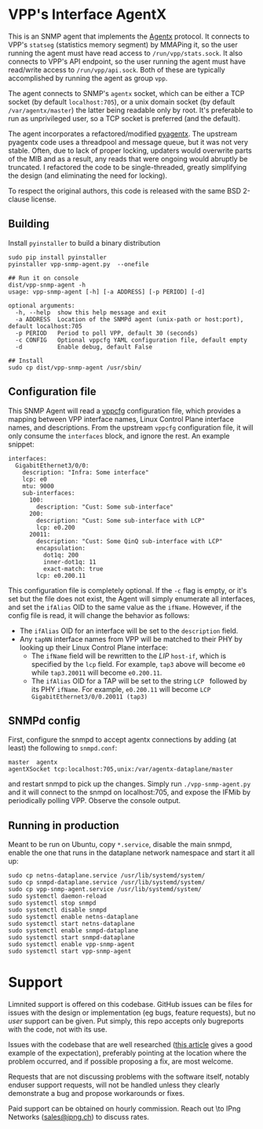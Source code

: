 # VPP's Interface AgentX

This is an SNMP agent that implements the [Agentx](https://datatracker.ietf.org/doc/html/rfc2257)
protocol. It connects to VPP's `statseg` (statistics memory segment) by MMAPing
it, so the user running the agent must have read access to `/run/vpp/stats.sock`.
It also connects to VPP's API endpoint, so the user running the agent must
have read/write access to `/run/vpp/api.sock`. Both of these are typically accomplished
by running the agent as group `vpp`.

The agent connects to SNMP's `agentx` socket, which can be either a TCP socket
(by default `localhost:705`), or a unix domain socket (by default `/var/agentx/master`)
the latter being readable only by root. It's preferable to run as unprivileged user,
so a TCP socket is preferred (and the default).

The agent incorporates a refactored/modified [pyagentx](https://github.com/hosthvo/pyagentx).
The upstream pyagentx code uses a threadpool and message queue, but it was not very stable.
Often, due to lack of proper locking, updaters would overwrite parts of the MIB and as a
result, any reads that were ongoing would abruptly be truncated. I refactored the code to
be single-threaded, greatly simplifying the design (and eliminating the need for locking).

To respect the original authors, this code is released with the same BSD 2-clause license.

## Building

Install `pyinstaller` to build a binary distribution

```
sudo pip install pyinstaller
pyinstaller vpp-snmp-agent.py  --onefile

## Run it on console
dist/vpp-snmp-agent -h
usage: vpp-snmp-agent [-h] [-a ADDRESS] [-p PERIOD] [-d]

optional arguments:
  -h, --help  show this help message and exit
  -a ADDRESS  Location of the SNMPd agent (unix-path or host:port), default localhost:705
  -p PERIOD   Period to poll VPP, default 30 (seconds)
  -c CONFIG   Optional vppcfg YAML configuration file, default empty
  -d          Enable debug, default False

## Install
sudo cp dist/vpp-snmp-agent /usr/sbin/
```

## Configuration file

This SNMP Agent will read a [vppcfg](https://github.com/pimvanpelt/vppcfg) configuration file,
which provides a mapping between VPP interface names, Linux Control Plane interface names, and
descriptions. From the upstream `vppcfg` configuration file, it will only consume the `interfaces`
block, and ignore the rest. An example snippet:

```
interfaces:
  GigabitEthernet3/0/0:
    description: "Infra: Some interface"
    lcp: e0
    mtu: 9000
    sub-interfaces:
      100:
        description: "Cust: Some sub-interface"
      200:
        description: "Cust: Some sub-interface with LCP"
        lcp: e0.200
      20011:
        description: "Cust: Some QinQ sub-interface with LCP"
        encapsulation:
          dot1q: 200
          inner-dot1q: 11
          exact-match: true
        lcp: e0.200.11
```

This configuration file is completely optional. If the `-c` flag is empty, or it's set but the file does
not exist, the Agent will simply enumerate all interfaces, and set the `ifAlias` OID to the same value as
the `ifName`. However, if the config file is read, it will change the behavior as follows:

*  The `ifAlias` OID for an interface will be set to the `description` field.
*  Any `tapNN` interface names from VPP will be matched to their PHY by looking up their Linux Control Plane
   interface:
   *   The `ifName` field will be rewritten to the _LIP_ `host-if`, which is specified by the `lcp`
       field. For example, `tap3` above will become `e0` while `tap3.20011` will become `e0.200.11`.
   *   The `ifAlias` OID for a TAP will be set to the string `LCP ` followed by its PHY `ifName`. For example,
       `e0.200.11` will become `LCP GigabitEthernet3/0/0.20011 (tap3)`

## SNMPd config

First, configure the snmpd to accept agentx connections by adding (at least) the following
to `snmpd.conf`:
```
master  agentx
agentXSocket tcp:localhost:705,unix:/var/agentx-dataplane/master
```

and restart snmpd to pick up the changes. Simply run `./vpp-snmp-agent.py` and it
will connect to the snmpd on localhost:705, and expose the IFMib by periodically
polling VPP. Observe the console output.


## Running in production

Meant to be run on Ubuntu, copy `*.service`, disable the main snmpd, enable
the one that runs in the dataplane network namespace and start it all up:

```
sudo cp netns-dataplane.service /usr/lib/systemd/system/
sudo cp snmpd-dataplane.service /usr/lib/systemd/system/
sudo cp vpp-snmp-agent.service /usr/lib/systemd/system/
sudo systemctl daemon-reload
sudo systemctl stop snmpd
sudo systemctl disable snmpd
sudo systemctl enable netns-dataplane
sudo systemctl start netns-dataplane
sudo systemctl enable snmpd-dataplane
sudo systemctl start snmpd-dataplane
sudo systemctl enable vpp-snmp-agent
sudo systemctl start vpp-snmp-agent
```

# Support

Limnited support is offered on this codebase. GitHub issues can be files for issues with the design or
implementation (eg bugs, feature requests), but no _user_ support can be given. Put simply, this repo
accepts only bugreports with the code, not with its use.

Issues with the codebase that are well researched ([this article](https://marker.io/blog/how-to-write-bug-report)
gives a good example of the expectation), preferably pointing at the location where the problem occurred,
and if possible proposing a fix, are most welcome.

Requests that are not discussing problems with the software itself, notably enduser support requests,
will not be handled unless they clearly demonstrate a bug and propose workarounds or fixes. 

Paid support can be obtained on hourly commission. Reach out \to IPng Networks (sales@ipng.ch) to discuss rates. 
